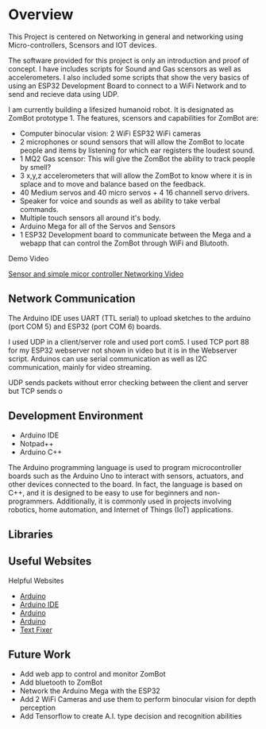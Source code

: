 # Overview

This Project is centered on Networking in general and networking using Micro-controllers, Scensors and IOT devices. 

The software provided for this project is only an introduction and proof of concept. I have includes scripts for Sound and Gas scensors as well as accelerometers. I also included some scripts that show the very basics of using an ESP32 Development Board to connect to a WiFi Network and to send and recieve data using UDP. 

I am currently building a lifesized humanoid robot. It is designated as ZomBot prototype 1. The features, scensors and capabilities for ZomBot are:
* Computer binocular vision: 2 WiFi ESP32 WiFi cameras
* 2 microphones or sound sensors that will allow the ZomBot to locate people and items by listening for which ear registers the loudest sound.
* 1 MQ2 Gas scensor: This will give the ZomBot the ability to track people by smell?
* 3 x,y,z accelerometers that will allow the ZomBot to know where it is in splace and to move and balance based on the feedback.
* 40 Medium servos and 40 micro servos + 4 16 channell servo drivers.
* Speaker for voice and sounds as well as ability to take verbal commands.
* Multiple touch sensors all around it's body.
* Arduino Mega for all of the Servos and Sensors 
* 1 ESP32 Development board to communicate between the Mega and a webapp that can control the ZomBot through WiFi and Blutooth.

Demo Video

[Sensor and simple micor controller Networking Video](http://youtube.link.goes.here)

## Network Communication

The Arduino IDE uses UART (TTL serial) to upload sketches to the arduino (port COM 5) and ESP32 (port COM 6) boards.


I used UDP in a client/server role and used port com5.
I used TCP port 88 for my ESP32 webserver not shown in video but it is in the Webserver script. 
Arduinos can use serial communication as well as I2C communication, mainly for video streaming.

UDP sends packets without error checking between the client and server but TCP sends o

## Development Environment

* Arduino IDE
* Notpad++
* Arduino C++

The Arduino programming language is used to program microcontroller boards such as the Arduino Uno to interact with sensors, actuators, and other devices connected to the board. In fact, the language is based on C++, and it is designed to be easy to use for beginners and non-programmers. Additionally, it is commonly used in projects involving robotics, home automation, and Internet of Things (IoT) applications.

## Libraries

## Useful Websites

Helpful Websites
* [Arduino](https://www.arduino.cc/)
* [Arduino IDE](https://www.arduino.cc/en/software)
* [Arduino](https://www.arduino.cc/)
* [Arduino](https://www.arduino.cc/)
* [Text Fixer](https://www.textfixer.com/html/compress-html-compression.php)

## Future Work

* Add web app to control and monitor ZomBot
* Add bluetooth to ZomBot
* Network the Arduino Mega with the ESP32
* Add 2 WiFi Cameras and use them to perform binocular vision for depth perception
* Add Tensorflow to create A.I. type decision and recognition abilities